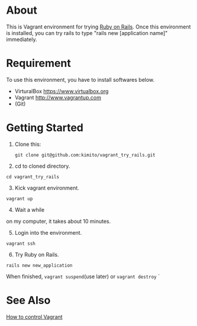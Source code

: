 # About
This is Vagrant environment for trying [Ruby on Rails](https://github.com/rails/rails).
Once this environment is installed, you can try rails to type "rails new [application name]" immediately.

# Requirement
To use this environment, you have to install softwares below.

* VirturalBox
<https://www.virtualbox.org>
* Vagrant
<http://www.vagrantup.com>
* (Git)

# Getting Started
1. Clone this:

   `git clone git@github.com:kimito/vagrant_try_rails.git`

2. cd to cloned directory.

  `cd vagrant_try_rails`

3. Kick vagrant environment.

  `vagrant up`

4. Wait a while

  on my computer, it takes about 10 minutes.

5. Login into the environment.

  `vagrant ssh`

6. Try Ruby on Rails.

  `rails new new_application`

When finished, `vagrant suspend`(use later) or `vagrant destroy`
`
# See Also
  [How to control Vagrant](http://docs.vagrantup.com/v2/cli/index.html)
